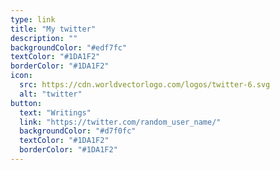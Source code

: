 ```yaml
---
type: link
title: "My twitter"
description: ""
backgroundColor: "#edf7fc"
textColor: "#1DA1F2"
borderColor: "#1DA1F2"
icon:
  src: https://cdn.worldvectorlogo.com/logos/twitter-6.svg
  alt: "twitter"
button: 
  text: "Writings"
  link: "https://twitter.com/random_user_name/"
  backgroundColor: "#d7f0fc"
  textColor: "#1DA1F2"
  borderColor: "#1DA1F2"
---
```

